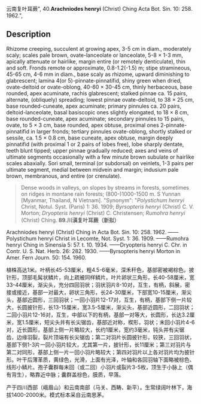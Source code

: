 云南复叶耳蕨",
40.**Arachniodes henryi** (Christ) Ching Acta Bot. Sin. 10: 258. 1962.",

## Description
Rhizome creeping, succulent at growing apex, 3-5 cm in diam., moderately scaly; scales pale brown, ovate-lanceolate or lanceolate, 5-8 × 1-3 mm, apically attenuate or hairlike, margin entire (or remotely denticulate), thin and soft. Fronds remote or approximate, 0.8-1.2(-1.5) m; stipe stramineous, 45-65 cm, 4-6 mm in diam., base scaly as rhizome, upward diminishing to glabrescent; lamina 4(or 5)-pinnate-pinnatifid, shiny green when dried, ovate-deltoid or ovate-oblong, 40-60 × 30-45 cm, thinly herbaceous, base rounded, apex acuminate, rachis glabrescent; stalked pinnae ca. 15 pairs, alternate, (obliquely) spreading; lowest pinnae ovate-deltoid, to 38 × 25 cm, base rounded-cuneate, apex acuminate; primary pinnules ca. 20 pairs, deltoid-lanceolate, basal basiscopic ones slightly elongated, to 18 × 8 cm, base rounded-cuneate, apex acuminate; secondary pinnules to 15 pairs, ovate, to 5 × 3 cm, base rounded, apex obtuse, proximal ones 2-pinnate-pinnatifid in larger fronds; tertiary pinnules ovate-oblong, shortly stalked or sessile, ca. 1.5 × 0.8 cm, base cuneate, apex obtuse, margin deeply pinnatifid (with proximal 1 or 2 pairs of lobes free), lobe sharply dentate, teeth blunt tipped; upper pinnae gradually reduced; axes and veins of ultimate segments occasionally with a few minute brown subulate or hairlike scales abaxially. Sori small, terminal (or subdorsal) on veinlets, 1-3 pairs per ultimate segment, medial between midvein and margin; indusium pale brown, membranous, and entire (or crenulate).

> Dense woods in valleys, on slopes by streams in forests, sometimes on ridges in montane rain forests; (800-)1000-1500 m. S Yunnan [Myanmar, Thailand, N Vietnam].
  "Synonym": "*Polystichum henryi* Christ, Notul. Syst. (Paris) 1: 36. 1909; *Byrsopteris henryi* (Christ) C. V. Morton; *Dryopteris henryi* (Christ) C. Christensen; *Rumohra henryi* (Christ) Ching.
**89.川滇复叶耳蕨（新拟）**

Arachniodes henryi (Christ) Ching in Acta Bot. Sin. 10: 258. 1962. ——Polystichum henryi Christ in Lecomte, Not. Syst. 1: 36. 1909. ——Rumohra henryi Ching in Sinensia 5: 57. t. 10. 1934. ——Dryopteris henryi C. Chr. in Contr. U. S. Nat. Herb. 26: 282. 1930. ——Byrsopteris henryi Morton in Amer. Fern Journ. 50: 154. 1960.

植株高达1米。叶柄长45-53厘米，粗4.5-6毫米，深禾秆色，基部密被褐棕色。披针形，顶部毛髯状鳞片，向上疏被同样鳞片。叶片卵状三角形，长40-58厘米，宽33-44厘米，渐尖头，充分四回羽状；羽状羽片8-10对，互生，有柄，斜展，密接或接近，基部一对最大，卵状三角形，长24-30厘米，下部宽10-15厘米，渐尖头，基部近圆形，三回羽状；一回小羽片12-17对，互生，有柄，基部下侧一片较大，长圆披针形，长13-15厘米，宽3.5-5厘米，渐尖头，基部近圆形，二回羽状；二回小羽片12-16对，互生，中部以下的有柄，基部一对等大，长圆形，长达3.2厘米，宽1.5厘米，短尖头并有长尖锯齿，基部近对称，楔形，羽状；末回小羽片4-6对，近长圆形，基部上侧一片略较大，长约1厘米，宽约3毫米，钝头并有尖锯齿，边缘羽裂，裂片顶端有长尖锯齿；第二对羽片长圆披针形，较狭，三回羽状，基部下侧1-3片一回小羽片较大，尤其第一片，披针形，长11厘米；第三对羽片与第二对同形，基部上侧一片一回小羽片略较大；第四对羽片以上各对羽片均为披针形。叶干后薄革质，黄绿色，光滑，上面有光泽，叶轴和各回羽轴下面略被棕色、线形小鳞片。孢子囊群每末回（或二回）小羽片或裂片3-5枚，顶生于小脉上（偶有背生），略靠近中脉；囊群盖棕色，膜质，早落。

产于四川西部（峨眉山）和云南南部（马关、西畴、新平）。生常绿阔叶林下，海拔1400-2000米。模式标本采自云南思茅。
